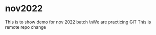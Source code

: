 # nov2022
This is to show demo for nov 2022 batch
\nWe are practicing GIT
This is remote repo change
